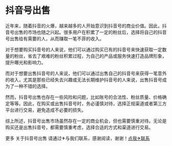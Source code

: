 # 抖音号出售

近年来，随着抖音的火爆，越来越多的人开始意识到抖音号的商业价值。因此，抖音号出售的市场也随之兴起。很多用户在积累了一定的粉丝后，选择将自己的抖音号出售给有需要的人，从而赚取一笔不菲的收入。

对于想要购买抖音号的人来说，他们可以通过购买已有的抖音号来快速获取一定数量的粉丝，省去了艰难的粉丝积累过程，为自己的产品或服务快速打造品牌形象，提升曝光和影响力。

而对于想要出售抖音号的人来说，他们可以通过出售自己的抖音号来获得一笔意外的收入，尤其是那些已经失去兴趣或无法长期维护抖音号的人来说，出售抖音号成为了一种不错的选择。

然而，抖音号出售也存在一些风险和问题，比如账号的合法性、粉丝质量、价格确定等等。因此，在购买或出售抖音号时，务必谨慎对待，选择正规渠道或者第三方平台进行交易，避免造成不必要的损失。

综上所述，抖音号出售市场虽然存在一定的商业机会，但也需要慎重对待。无论是购买还是出售抖音号，都需要慎重考虑，选择合适的方式和渠道进行交易。

更多 关于抖音号出售 请通过✈与我们联系，感谢阅读，谢谢！[点我✈联系](https://lm.k02.cc)
